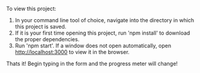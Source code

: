 To view this project:

1. In your command line tool of choice, navigate into the directory in which
   this project is saved.
2. If it is your first time opening this project, run 'npm install' to download
   the proper dependencies.
3. Run 'npm start'. If a window does not open automatically, open
   [http://localhost:3000](http://localhost:3000) to view it in the browser.

Thats it! Begin typing in the form and the progress meter will change!
